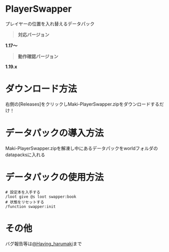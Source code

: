 # PlayerSwapper
プレイヤーの位置を入れ替えるデータパック

> **対応バージョン**

**1.17～**

> **動作確認バージョン**

**1.19.x**


# ダウンロード方法
右側の[Releases]をクリックしMaki-PlayerSwapper.zipをダウンロードするだけ！

# データパックの導入方法
Maki-PlayerSwapper.zipを解凍し中にあるデータパックをworldフォルダのdatapacksに入れる

# データパックの使用方法
```
# 設定本を入手する
/loot give @s loot swapper:book
# 状態をリセットする
/function swapper:init
```

# その他
バグ報告等は[@Having_harumaki](https://twitter.com/Having_harumaki)まで

